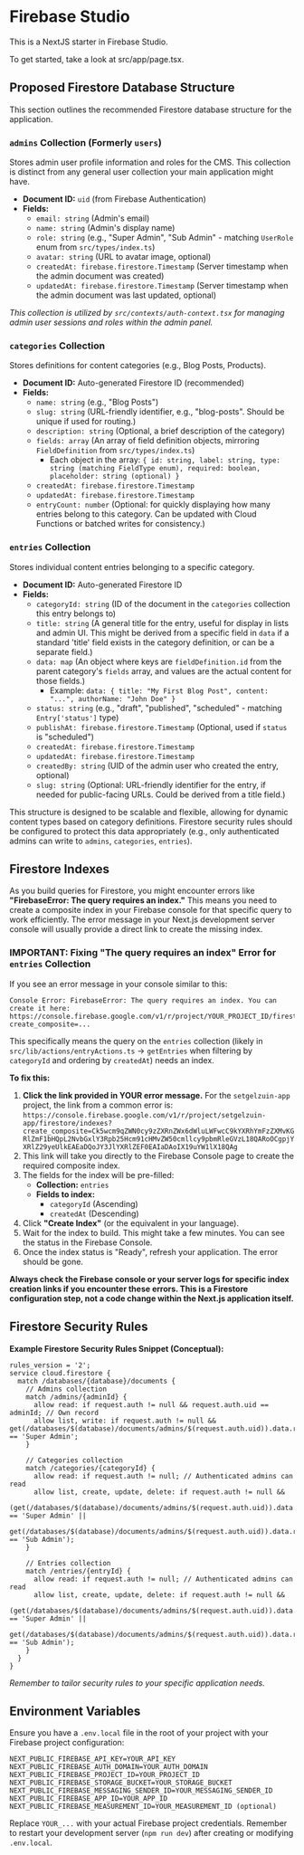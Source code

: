
# Firebase Studio

This is a NextJS starter in Firebase Studio.

To get started, take a look at src/app/page.tsx.

## Proposed Firestore Database Structure

This section outlines the recommended Firestore database structure for the application.

### `admins` Collection (Formerly `users`)

Stores admin user profile information and roles for the CMS. This collection is distinct from any general user collection your main application might have.

*   **Document ID:** `uid` (from Firebase Authentication)
*   **Fields:**
    *   `email: string` (Admin's email)
    *   `name: string` (Admin's display name)
    *   `role: string` (e.g., "Super Admin", "Sub Admin" - matching `UserRole` enum from `src/types/index.ts`)
    *   `avatar: string` (URL to avatar image, optional)
    *   `createdAt: firebase.firestore.Timestamp` (Server timestamp when the admin document was created)
    *   `updatedAt: firebase.firestore.Timestamp` (Server timestamp when the admin document was last updated, optional)

*This collection is utilized by `src/contexts/auth-context.tsx` for managing admin user sessions and roles within the admin panel.*

### `categories` Collection

Stores definitions for content categories (e.g., Blog Posts, Products).

*   **Document ID:** Auto-generated Firestore ID (recommended)
*   **Fields:**
    *   `name: string` (e.g., "Blog Posts")
    *   `slug: string` (URL-friendly identifier, e.g., "blog-posts". Should be unique if used for routing.)
    *   `description: string` (Optional, a brief description of the category)
    *   `fields: array` (An array of field definition objects, mirroring `FieldDefinition` from `src/types/index.ts`)
        *   Each object in the array: `{ id: string, label: string, type: string (matching FieldType enum), required: boolean, placeholder: string (optional) }`
    *   `createdAt: firebase.firestore.Timestamp`
    *   `updatedAt: firebase.firestore.Timestamp`
    *   `entryCount: number` (Optional: for quickly displaying how many entries belong to this category. Can be updated with Cloud Functions or batched writes for consistency.)


### `entries` Collection

Stores individual content entries belonging to a specific category.

*   **Document ID:** Auto-generated Firestore ID
*   **Fields:**
    *   `categoryId: string` (ID of the document in the `categories` collection this entry belongs to)
    *   `title: string` (A general title for the entry, useful for display in lists and admin UI. This might be derived from a specific field in `data` if a standard 'title' field exists in the category definition, or can be a separate field.)
    *   `data: map` (An object where keys are `fieldDefinition.id` from the parent category's `fields` array, and values are the actual content for those fields.)
        *   Example: `data: { title: "My First Blog Post", content: "...", authorName: "John Doe" }`
    *   `status: string` (e.g., "draft", "published", "scheduled" - matching `Entry['status']` type)
    *   `publishAt: firebase.firestore.Timestamp` (Optional, used if `status` is "scheduled")
    *   `createdAt: firebase.firestore.Timestamp`
    *   `updatedAt: firebase.firestore.Timestamp`
    *   `createdBy: string` (UID of the admin user who created the entry, optional)
    *   `slug: string` (Optional: URL-friendly identifier for the entry, if needed for public-facing URLs. Could be derived from a title field.)

This structure is designed to be scalable and flexible, allowing for dynamic content types based on category definitions. Firestore security rules should be configured to protect this data appropriately (e.g., only authenticated admins can write to `admins`, `categories`, `entries`).

## Firestore Indexes

As you build queries for Firestore, you might encounter errors like **"FirebaseError: The query requires an index."** This means you need to create a composite index in your Firebase console for that specific query to work efficiently. The error message in your Next.js development server console will usually provide a direct link to create the missing index.

### **IMPORTANT: Fixing "The query requires an index" Error for `entries` Collection**

If you see an error message in your console similar to this:

```
Console Error: FirebaseError: The query requires an index. You can create it here: https://console.firebase.google.com/v1/r/project/YOUR_PROJECT_ID/firestore/indexes?create_composite=...
```

This specifically means the query on the `entries` collection (likely in `src/lib/actions/entryActions.ts` -> `getEntries` when filtering by `categoryId` and ordering by `createdAt`) needs an index.

**To fix this:**

1.  **Click the link provided in YOUR error message.** For the `setgelzuin-app` project, the link from a common error is:
    `https://console.firebase.google.com/v1/r/project/setgelzuin-app/firestore/indexes?create_composite=Ck5wcm9qZWN0cy9zZXRnZWx6dWluLWFwcC9kYXRhYmFzZXMvKGRlZmF1bHQpL2NvbGxlY3Rpb25Hcm91cHMvZW50cmllcy9pbmRleGVzL18QARoOCgpjYXRlZ29yeUlkEAEaDQoJY3JlYXRlZEF0EAIaDAoIX19uYW1lX18QAg`
2.  This link will take you directly to the Firebase Console page to create the required composite index.
3.  The fields for the index will be pre-filled:
    *   **Collection:** `entries`
    *   **Fields to index:**
        *   `categoryId` (Ascending)
        *   `createdAt` (Descending)
4.  Click **"Create Index"** (or the equivalent in your language).
5.  Wait for the index to build. This might take a few minutes. You can see the status in the Firebase Console.
6.  Once the index status is "Ready", refresh your application. The error should be gone.

**Always check the Firebase console or your server logs for specific index creation links if you encounter these errors. This is a Firestore configuration step, not a code change within the Next.js application itself.**

## Firestore Security Rules

**Example Firestore Security Rules Snippet (Conceptual):**
```firestore
rules_version = '2';
service cloud.firestore {
  match /databases/{database}/documents {
    // Admins collection
    match /admins/{adminId} {
      allow read: if request.auth != null && request.auth.uid == adminId; // Own record
      allow list, write: if request.auth != null && get(/databases/$(database)/documents/admins/$(request.auth.uid)).data.role == 'Super Admin';
    }

    // Categories collection
    match /categories/{categoryId} {
      allow read: if request.auth != null; // Authenticated admins can read
      allow list, create, update, delete: if request.auth != null && 
                                          (get(/databases/$(database)/documents/admins/$(request.auth.uid)).data.role == 'Super Admin' ||
                                           get(/databases/$(database)/documents/admins/$(request.auth.uid)).data.role == 'Sub Admin');
    }

    // Entries collection
    match /entries/{entryId} {
      allow read: if request.auth != null; // Authenticated admins can read
      allow list, create, update, delete: if request.auth != null &&
                                          (get(/databases/$(database)/documents/admins/$(request.auth.uid)).data.role == 'Super Admin' ||
                                           get(/databases/$(database)/documents/admins/$(request.auth.uid)).data.role == 'Sub Admin');
    }
  }
}
```
*Remember to tailor security rules to your specific application needs.*

## Environment Variables

Ensure you have a `.env.local` file in the root of your project with your Firebase project configuration:

```env
NEXT_PUBLIC_FIREBASE_API_KEY=YOUR_API_KEY
NEXT_PUBLIC_FIREBASE_AUTH_DOMAIN=YOUR_AUTH_DOMAIN
NEXT_PUBLIC_FIREBASE_PROJECT_ID=YOUR_PROJECT_ID
NEXT_PUBLIC_FIREBASE_STORAGE_BUCKET=YOUR_STORAGE_BUCKET
NEXT_PUBLIC_FIREBASE_MESSAGING_SENDER_ID=YOUR_MESSAGING_SENDER_ID
NEXT_PUBLIC_FIREBASE_APP_ID=YOUR_APP_ID
NEXT_PUBLIC_FIREBASE_MEASUREMENT_ID=YOUR_MEASUREMENT_ID (optional)
```
Replace `YOUR_...` with your actual Firebase project credentials.
Remember to restart your development server (`npm run dev`) after creating or modifying `.env.local`.

